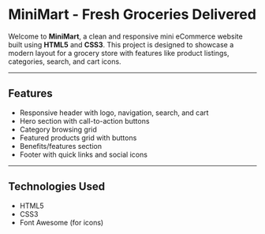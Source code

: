 # MiniMart - Fresh Groceries Delivered

Welcome to **MiniMart**, a clean and responsive mini eCommerce website built using **HTML5** and **CSS3**. This project is designed to showcase a modern layout for a grocery store with features like product listings, categories, search, and cart icons.

---

## Features

- Responsive header with logo, navigation, search, and cart
- Hero section with call-to-action buttons
- Category browsing grid
- Featured products grid with buttons
- Benefits/features section
- Footer with quick links and social icons

---

## Technologies Used

- HTML5
- CSS3
- Font Awesome (for icons)




